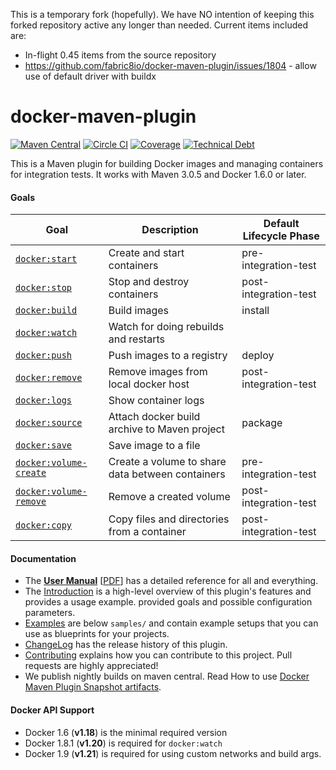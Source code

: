 This is a temporary fork  (hopefully).  We have NO intention of keeping this forked repository active any longer than 
needed.  Current items included are:
* In-flight 0.45 items from the source repository
* https://github.com/fabric8io/docker-maven-plugin/issues/1804 - allow use of default driver with buildx

# docker-maven-plugin

[![Maven Central](https://maven-badges.herokuapp.com/maven-central/io.fabric8/docker-maven-plugin/badge.svg?style=flat)](https://maven-badges.herokuapp.com/maven-central/io.fabric8/docker-maven-plugin/)
[![Circle CI](https://circleci.com/gh/fabric8io/docker-maven-plugin/tree/master.svg?style=shield)](https://circleci.com/gh/fabric8io/docker-maven-plugin/tree/master)
[![Coverage](https://sonarcloud.io/api/project_badges/measure?project=fabric8io_docker-maven-plugin&metric=coverage)](https://sonarcloud.io/summary/new_code?id=fabric8io_docker-maven-plugin)
[![Technical Debt](https://sonarcloud.io/api/project_badges/measure?project=fabric8io_docker-maven-plugin&metric=sqale_index)](https://sonarcloud.io/summary/new_code?id=fabric8io_docker-maven-plugin)

This is a Maven plugin for building Docker images and managing containers for integration tests.
It works with Maven 3.0.5 and Docker 1.6.0 or later.

#### Goals

| Goal                                                                                            | Description                                      | Default Lifecycle Phase |
| ----------------------------------------------------------------------------------------------- | ------------------------------------------------ | ----------------------- |
| [`docker:start`](https://fabric8io.github.io/docker-maven-plugin/#docker:start)                 | Create and start containers                      | pre-integration-test    |
| [`docker:stop`](https://fabric8io.github.io/docker-maven-plugin/#docker:stop)                   | Stop and destroy containers                      | post-integration-test   |
| [`docker:build`](https://fabric8io.github.io/docker-maven-plugin/#docker:build)                 | Build images                                     | install                 |
| [`docker:watch`](https://fabric8io.github.io/docker-maven-plugin/#docker:watch)                 | Watch for doing rebuilds and restarts            |                         |
| [`docker:push`](https://fabric8io.github.io/docker-maven-plugin/#docker:push)                   | Push images to a registry                        | deploy                  |
| [`docker:remove`](https://fabric8io.github.io/docker-maven-plugin/#docker:remove)               | Remove images from local docker host             | post-integration-test   |
| [`docker:logs`](https://fabric8io.github.io/docker-maven-plugin/#docker:logs)                   | Show container logs                              |                         |
| [`docker:source`](https://fabric8io.github.io/docker-maven-plugin/#docker:source)               | Attach docker build archive to Maven project     | package                 |
| [`docker:save`](https://fabric8io.github.io/docker-maven-plugin/#docker:save)                   | Save image to a file                             |                         |
| [`docker:volume-create`](https://fabric8io.github.io/docker-maven-plugin/#docker:volume-create) | Create a volume to share data between containers | pre-integration-test    |
| [`docker:volume-remove`](https://fabric8io.github.io/docker-maven-plugin/#docker:volume-remove) | Remove a created volume                          | post-integration-test   |
| [`docker:copy`](https://fabric8io.github.io/docker-maven-plugin/#docker:copy)                   | Copy files and directories from a container      | post-integration-test   |

#### Documentation

* The **[User Manual](https://fabric8io.github.io/docker-maven-plugin)** [[PDF](https://fabric8io.github.io/docker-maven-plugin/docker-maven-plugin.pdf)] has a detailed reference for all and everything.
* The [Introduction](doc/intro.md) is a high-level
  overview of this plugin's features and provides a usage example.
  provided goals and possible configuration parameters.
* [Examples](doc/examples.md) are below `samples/` and contain example
  setups that you can use as blueprints for your projects.
* [ChangeLog](doc/changelog.md) has the release history of this plugin.
* [Contributing](CONTRIBUTING.md) explains how you can contribute to this project. Pull requests are highly appreciated!
* We publish nightly builds on maven central. Read How to use [Docker Maven Plugin Snapshot artifacts](./doc/HowToUseDockerMavenPluginSnapshotArtifacts.md).


#### Docker API Support

* Docker 1.6 (**v1.18**) is the minimal required version
* Docker 1.8.1 (**v1.20**) is required for `docker:watch`
* Docker 1.9 (**v1.21**) is required for using custom networks and build args.
